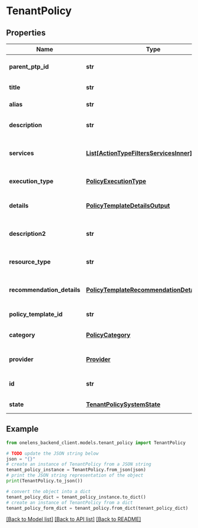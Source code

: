 # TenantPolicy


## Properties

Name | Type | Description | Notes
------------ | ------------- | ------------- | -------------
**parent_ptp_id** | **str** | The id of the parent policy template pack. | 
**title** | **str** | The title of the policy template. | 
**alias** | **str** | The alias of the policy template. | 
**description** | **str** | The description of the policy template. | [optional] 
**services** | [**List[ActionTypeFiltersServicesInner]**](ActionTypeFiltersServicesInner.md) | The list of services associated the policy template. | 
**execution_type** | [**PolicyExecutionType**](PolicyExecutionType.md) | The execution type of the policy template. | 
**details** | [**PolicyTemplateDetailsOutput**](PolicyTemplateDetailsOutput.md) | The details of the policy template. | 
**description2** | **str** | The description2 of the policy template. | [optional] 
**resource_type** | **str** | The resource type of the policy template. | 
**recommendation_details** | [**PolicyTemplateRecommendationDetailsOutput**](PolicyTemplateRecommendationDetailsOutput.md) | The recommendation details for the policy template. | 
**policy_template_id** | **str** | The id of the policy template. | 
**category** | [**PolicyCategory**](PolicyCategory.md) | The category of the policy template. | 
**provider** | [**Provider**](Provider.md) | The cloud provider of the policy template. | 
**id** | **str** | The unique identifier of the tenant policy. | 
**state** | [**TenantPolicySystemState**](TenantPolicySystemState.md) | The state of the tenant policy. | 

## Example

```python
from onelens_backend_client.models.tenant_policy import TenantPolicy

# TODO update the JSON string below
json = "{}"
# create an instance of TenantPolicy from a JSON string
tenant_policy_instance = TenantPolicy.from_json(json)
# print the JSON string representation of the object
print(TenantPolicy.to_json())

# convert the object into a dict
tenant_policy_dict = tenant_policy_instance.to_dict()
# create an instance of TenantPolicy from a dict
tenant_policy_form_dict = tenant_policy.from_dict(tenant_policy_dict)
```
[[Back to Model list]](../README.md#documentation-for-models) [[Back to API list]](../README.md#documentation-for-api-endpoints) [[Back to README]](../README.md)


